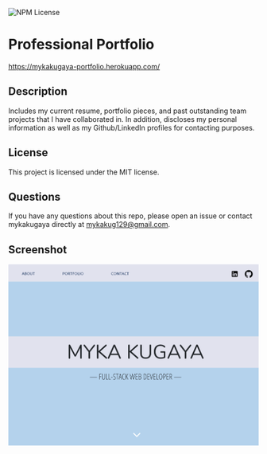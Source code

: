 ![NPM License](https://img.shields.io/static/v1?label=license&message=mit&color=brightgreen)

# Professional Portfolio

https://mykakugaya-portfolio.herokuapp.com/

## Description
Includes my current resume, portfolio pieces, and past outstanding team projects that I have collaborated in. In addition, discloses my personal information as well as my Github/LinkedIn profiles for contacting purposes.

## License
This project is licensed under the MIT license.

## Questions
If you have any questions about this repo, please open an issue or contact mykakugaya directly at mykakug129@gmail.com.

## Screenshot
![Professional Portfolio](./client/src/images/portfolioScreenshot.png)
